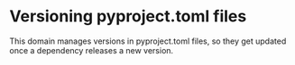 # Versioning pyproject.toml files

This domain manages versions in pyproject.toml files, so they get updated once a dependency releases a new version.
